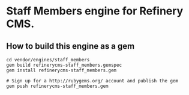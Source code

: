 # Staff Members engine for Refinery CMS.

## How to build this engine as a gem

    cd vendor/engines/staff_members
    gem build refinerycms-staff_members.gemspec
    gem install refinerycms-staff_members.gem
    
    # Sign up for a http://rubygems.org/ account and publish the gem
    gem push refinerycms-staff_members.gem